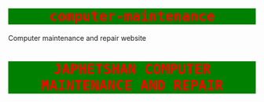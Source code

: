 # computer-maintenance
Computer maintenance and repair website
<!DOCTYPE html>
<html>
<head>
  <meta charset="utf-8">
  <meta name="viewport" content="width=device-width">
  <title>COMPUTER MAINTENANCE</title>
  <style>
    h1{
      color:red;
      background-color:green;
      text-align:center;
      font-family:monospace;
    }
  </style>
  </head>
<body>
  <h1>JAPHETSHAN COMPUTER MAINTENANCE AND REPAIR</>

</body>
</html>
